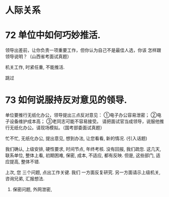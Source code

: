 # 人际关系

# 72 单位中如何巧妙推活. 

领导出差前，让你负责一项重要工作，但你认为自己不是最佳人选，你该
怎样跟领导说明？（山西省考面试真题）

机关工作, 时紧任重, 不能推活. 

跳过


# 73 如何说服持反对意见的领导. 

单位要推行无纸化办公，领导提出三点反对意见：
①电子办公容易泄密；
②电子设备维护成本高；
③老同志可能不容易接受。
请把面试官当成领导，说服他推行无纸化办公。请现场模拟。（国考部委面试真题）

忙不忙, 无纸化办公, 提出意见, 想到办法, 让您看看, 新的情况. (引入话题)

我们确认, 上级安排, 硬性要求, 时间节点, 年终考核. 没有回报, 我们疏忽. 
这几天, 联系单位, 整体上看, 初期困难, 保密, 成本, 不适应, 都有反映. 但是, 这些部门, 适应提高, 整体不错. 

上次, 您 三个问题, 点出工作关键. 
我们 一方面反复研究. 
另一方面请示上级机关, 咨询兄弟, 汇报想法. 
1. 保密问题, 外网泄密, 



